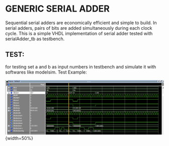 # GENERIC SERIAL ADDER
Sequential serial adders are economically efficient and simple to build. In serial adders, pairs of bits are added simultaneously during each clock cycle. This is a simple VHDL implementation of serial adder tested with serialAdder_tb as testbench.

## TEST:
for testing set a and b as input numbers in testbench and simulate it with softwares like modelsim. 
Test Example:
<br></br>
![modelsim test example](https://github.com/mrezaamini/Serial-Adder/blob/main/test.png){width=50%}